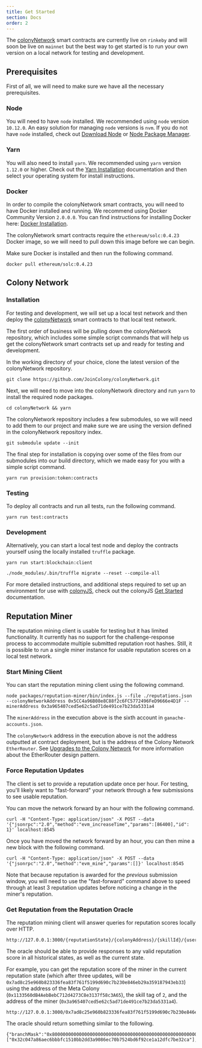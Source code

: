 ```yaml
---
title: Get Started
section: Docs
order: 2
---
```


The [colonyNetwork](https://github.com/JoinColony/colonyNetwork) smart contracts are currently live on `rinkeby` and will soon be live on `mainnet` but the best way to get started is to run your own version on a local network for testing and development.

## Prerequisites

First of all, we will need to make sure we have all the necessary prerequisites.

### Node

You will need to have `node` installed. We recommended using `node` version `10.12.0`. An easy solution for managing `node` versions is `nvm`. If you do not have `node` installed, check out [Download Node](https://nodejs.org/en/download/) or [Node Package Manager](https://github.com/creationix/nvm).

### Yarn

You will also need to install `yarn`. We recommended using `yarn` version `1.12.0` or higher. Check out the [Yarn Installation](https://yarnpkg.com/lang/en/docs/install/#mac-stable) documentation and then select your operating system for install instructions.

### Docker

In order to compile the colonyNetwork smart contracts, you will need to have Docker installed and running. We recommend using Docker Community Version `2.0.0.0`. You can find instructions for installing Docker here: [Docker Installation](https://docs.docker.com/install/).

The colonyNetwork smart contracts require the `ethereum/solc:0.4.23` Docker image, so we will need to pull down this image before we can begin.

Make sure Docker is installed and then run the following command.

```
docker pull ethereum/solc:0.4.23
```

## Colony Network

### Installation

For testing and development, we will set up a local test network and then deploy the [colonyNetwork](https://github.com/JoinColony/colonyNetwork) smart contracts to that local test network.

The first order of business will be pulling down the colonyNetwork repository, which includes some simple script commands that will help us get the colonyNetwork smart contracts set up and ready for testing and development.

In the working directory of your choice, clone the latest version of the colonyNetwork repository.

```
git clone https://github.com/JoinColony/colonyNetwork.git
```

Next, we will need to move into the colonyNetwork directory and run `yarn` to install the required node packages.

```
cd colonyNetwork && yarn
```

The colonyNetwork repository includes a few submodules, so we will need to add them to our project and make sure we are using the version defined in the colonyNetwork repository index.

```
git submodule update --init
```

The final step for installation is copying over some of the files from our submodules into our build directory, which we made easy for you with a simple script command.

```
yarn run provision:token:contracts
```

### Testing

To deploy all contracts and run all tests, run the following command.

```
yarn run test:contracts
```

### Development

Alternatively, you can start a local test node and deploy the contracts yourself using the locally installed `truffle` package.

```
yarn run start:blockchain:client

./node_modules/.bin/truffle migrate --reset --compile-all
```

For more detailed instructions, and additional steps required to set up an environment for use with [colonyJS](https://github.com/JoinColony/colonyJS), check out the colonyJS [Get Started](/colonyjs/docs-get-started/) documentation.

## Reputation Miner

The reputation mining client is usable for testing but it has limited functionality. It currently has no support for the challenge-response process to accommodate multiple submitted reputation root hashes. Still, it is possible to run a single miner instance for usable reputation scores on a local test network.

### Start Mining Client

You can start the reputation mining client using the following command.

```
node packages/reputation-miner/bin/index.js --file ./reputations.json --colonyNetworkAddress 0x5CC4a96B08e8C88f2c6FC5772496FeD9666e4D1F --minerAddress 0x3a965407ced5e62c5ad71de491ce7b23da5331a4
```

The `minerAddress` in the execution above is the sixth account in `ganache-accounts.json`.

The `colonyNetwork` address in the execution above is not the address outputted at contract deployment, but is the address of the Colony Network `EtherRouter`. See [Upgrades to the Colony Network](/colonynetwork/docs-upgrades-to-the-colony-network/) for more information about the EtherRouter design pattern.

### Force Reputation Updates

The client is set to provide a reputation update once per hour. For testing, you'll likely want to "fast-forward" your network through a few submissions to see usable reputation.

You can move the network forward by an hour with the following command.

```
curl -H "Content-Type: application/json" -X POST --data '{"jsonrpc":"2.0","method":"evm_increaseTime","params":[86400],"id": 1}' localhost:8545
```

Once you have moved the network forward by an hour, you can then mine a new block with the following command.

```
curl -H "Content-Type: application/json" -X POST --data '{"jsonrpc":"2.0","method":"evm_mine","params":[]}' localhost:8545
```

Note that because reputation is awarded for the *previous* submission window, you will need to use the "fast-forward" command above to speed through at least 3 reputation updates before noticing a change in the miner's reputation.

### Get Reputation from the Reputation Oracle

The reputation mining client will answer queries for reputation scores locally over HTTP.

```
http://127.0.0.1:3000/{reputationState}/{colonyAddress}/{skillId}/{userAddress}
```

The oracle should be able to provide responses to any valid reputation score in all historical states, as well as the current state.

For example, you can get the reputation score of the miner in the current reputation state (which after three updates, will be `0x7ad8c25e960b823336fea83f761f5199d690c7b230e846eb29a359187943eb33`) using the address of the Meta Colony (`0x1133560dB4AebBebC712d4273C8e3137f58c3A65`), the skill tag of `2`, and the address of the miner (`0x3a965407ced5e62c5ad71de491ce7b23da5331a4`).

```
http://127.0.0.1:3000/0x7ad8c25e960b823336fea83f761f5199d690c7b230e846eb29a359187943eb33/0x1133560dB4AebBebC712d4273C8e3137f58c3A65/2/0x3a965407ced5e62c5ad71de491ce7b23da5331a4
```

The oracle should return something similar to the following.

```
{"branchMask":"0x8000000000000000000000000000000000000000000000000000000000000000","siblings":["0x32c047a86aec6bbbfc1510bb2dd3a9086ec70b7524bd6f92ce1a12dfc7be32ca"],"key":"0x1133560db4aebbebc712d4273c8e3137f58c3a6500000000000000000000000000000000000000000000000000000000000000023a965407ced5e62c5ad71de491ce7b23da5331a4","value":"0x0000000000000000000000000000000000000000000000410d586a20a4c000000000000000000000000000000000000000000000000000000000000000000003","reputationAmount":"0"}
```
